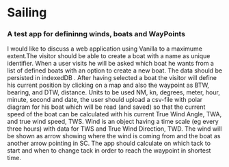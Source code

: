 # Sailing

### A test app for defininng winds, boats and WayPoints

I would like to discuss a web application using Vanilla to a maximume extent.The visitor should be able to create a boat with a name as unique identifier. When a user visits he will be asked which boat he wants from a list of defined boats with an option to create a new boat. The data should be persisted in indexedDB . After having selected a boat the visitor will define his current position by clicking on a map and also the waypoint as BTW, bearing, and DTW, distance. Units to be used NM, kn, degrees, meter, hour, minute, second and date, the user should upload a csv-file with polar diagram for his boat which will be read (and saved) so that the current speed of the boat can be calculated with his current True Wind Angle, TWA, and true wind speed, TWS. Wind is an object having a time scale (eg every three hours) with data for TWS and True Wind Direction, TWD. The wind will be shown as arrow showing where the wind is coming from and the boat as another arrow pointing in SC. The app should calculate on which tack to start and when to change tack in order to reach the waypoint in shortest time.
